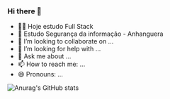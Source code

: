### Hi there 👋

- 🧑‍💻 Hoje estudo Full Stack
- 🌱 Estudo Segurança da informação - Anhanguera
- 👯 I’m looking to collaborate on ...
- 🤔 I’m looking for help with ...
- 💬 Ask me about ...
- 📫 How to reach me: ...
- 😄 Pronouns: ...

![Anurag's GitHub stats](https://github-readme-stats.vercel.app/api?username=anuraghazra&show_icons=true&theme=dark)

